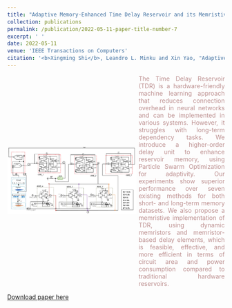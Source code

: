 ```yaml
---
title: "Adaptive Memory-Enhanced Time Delay Reservoir and its Memristive Implementation"
collection: publications
permalink: /publication/2022-05-11-paper-title-number-7
excerpt: ' '
date: 2022-05-11
venue: 'IEEE Transactions on Computers'
citation: '<b>Xingming Shi</b>, Leandro L. Minku and Xin Yao, "Adaptive Memory-Enhanced Time Delay Reservoir and its Memristive Implementation," in <i>IEEE Transactions on Computers</i>, vol. 71, no. 11, pp. 2766-2777, 1 Nov. 2022, doi: 10.1109/TC.2022.3173151.'
---
```

<div style='display: flex; align-items: center;'>
  <div style='flex: 3;'>
    <img src='https://github.com/embeddedsky/xinmingshi.github.io/raw/master/images/paper7.png' alt="Adaptive Memory-Enhanced Time Delay Reservoir and its Memristive Implementation" style='width: 200%;'>
  </div>
  <div style='flex: 2; margin-left: 5px;'>
    <div style="color: rosybrown; text-align: justify;">The Time Delay Reservoir (TDR) is a hardware-friendly machine learning approach that reduces connection overhead in neural networks and can be implemented in various systems. However, it struggles with long-term dependency tasks. We introduce a higher-order delay unit to enhance reservoir memory, using Particle Swarm Optimization for adaptivity. Our experiments show superior performance over seven existing methods for both short- and long-term memory datasets. We also propose a memristive implementation of TDR, using dynamic memristors and memristor-based delay elements, which is feasible, effective, and more efficient in terms of circuit area and power consumption compared to traditional hardware reservoirs.</div>
  </div>
</div> 

[Download paper here](https://github.com/embeddedsky/xinmingshi.github.io/raw/master/files/paper7.pdf)

